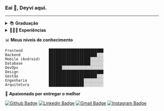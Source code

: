 

### Eai 👋, Deyvi aqui.
----

<details>
  <summary>
    📚 <b> Graduação </b> 
  </summary>
  <span>
    <strong>Gestão em Tecnologia da Informação</strong>
  </span> <br>
  <span>
    Faculdade ISL Wyden  <strong>2017 - 2020</strong>
  </span> <br>
  <span>
    Um bom profissional,além de saber utilizar as ferrametas,precisa saber gerir e gerar valor.
  </span> <br>
  <span>
    📚 Pretendendo cursar <b>Engenharia de Software</b> 
  </span>
</details>


<details>
  <summary>
    👨🏻‍💻<b> Experiências </b>
  </summary>
  
  <details>
      <summary><b>👇 2020</b></summary>
      <div class="job">
        <a href=""><b>Pulse</b></a>
        <p>Equipe (size): ~ 25 pessoas <br>
          <span>Desenvolvedor Mobile Fullstack </span>
        </p> 
      </div>
      <div class="job">
        <a href=""><b>Pulse</b></a>
        <p>Equipe (size): ~ 5 pessoas</p>
        <span>Desenvolvedor Frontend</span>
      </div>
     </details>
  <center style="padding: 10px;">
     <details>
       <summary><b>👇(clique) 2019 - 2018</b></summary>
        <div class="job">
          <a href=""><b>Pulse</b></a>
          <p>Equipe (size): ~ ... pessoas</p>
          <span>Estagiráio em Análise de Negócios e Desenvolvimento de Sistemas</span>
        </div>
        <div class="job">
          <a href=""><b>Yázigi</b></a>
          <p>Equipe (size): ~ 60 pessoas</p>
          <span>Estagiráio de T.I.</span>
        </div>
     </details>
  </center>
</details>

📊 **Meus níveis de conhecimento**
```text
Frontend            █████████████████████████ 
Backend             ██████████████████████░░░ 
Mobile (Android)    ███████████████████░░░░░░ 
Database            ███████████████████░░░░░░ 
DevOps              ██████░░░░░░░░░░░░░░░░░░░
Design              █████████████████████████
Gestão              ██████████████████████░░░
Engenharia          ████████████████░░░░░░░░░
Arquitetura         ████████████████░░░░░░░░░
```
💙 **Apaixonado por entregar o melhor**

[![Github Badge](https://img.shields.io/badge/-deeborges-000?style=flat-square&logo=Github&logoColor=white&link=https://github.com/rebeccamanzi)](https://github.com/deeborges)
[![Linkedin Badge](https://img.shields.io/badge/-deyvisonborges-blue?style=flat-square&logo=Linkedin&logoColor=white&link=https://www.linkedin.com/in/deyvisonborges/)](https://www.linkedin.com/in/deyvisonborges/)
[![Gmail Badge](https://img.shields.io/badge/-gmail-c14438?style=flat-square&logo=Gmail&logoColor=white&link=mailto:web.dborges@gmail.com)](mailto:web.dborges@gmail.com)
[![Instagram Badge](https://img.shields.io/badge/-@_deyvisonborges-C13584?style=flat-square&labelColor=C13584&logo=instagram&logoColor=white&link=https://www.instagram.com/_deyvisonborges/)](https://www.instagram.com/_deyvisonborges/)
